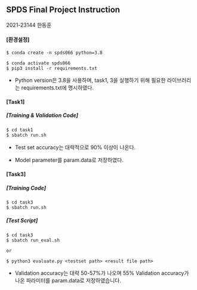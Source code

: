## SPDS Final Project Instruction

2021-23144 한동훈



#### [환경설정]

```shell
$ conda create -n spds066 python=3.8

$ conda activate spds066
$ pip3 install -r requirements.txt
```

* Python version은 3.8을 사용하며, task1, 3을 실행하기 위해 필요한 라이브러리는 requirements.txt에 명시하였다. 



#### [Task1]

##### [Training & Validation Code]

```sh
$ cd task1
$ sbatch run.sh
```

* Test set accuracy는 대략적으로 90% 이상이 나온다. 

* Model parameter를 param.data로 저장하였다. 



#### [Task3]

##### [Training Code]

```shell
$ cd task3
$ sbatch run.sh
```



##### [Test Script]

```shell
$ cd task3
$ sbatch run_eval.sh

or

$ python3 evaluate.py <testset path> <result file path>
```

* Validation accuracy는 대략 50-57%가 나오며 55% Validation accuracy가 나온 파라미터를 param.data로 저장하였습니다.
